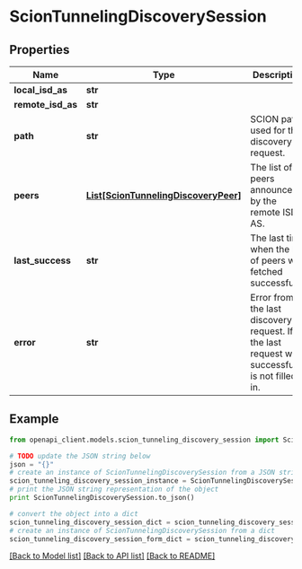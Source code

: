# ScionTunnelingDiscoverySession


## Properties

Name | Type | Description | Notes
------------ | ------------- | ------------- | -------------
**local_isd_as** | **str** |  | 
**remote_isd_as** | **str** |  | 
**path** | **str** | SCION path used for the discovery request. | 
**peers** | [**List[ScionTunnelingDiscoveryPeer]**](ScionTunnelingDiscoveryPeer.md) | The list of peers announced by the remote ISD-AS. | 
**last_success** | **str** | The last time when the list of peers was fetched successfully. | [optional] 
**error** | **str** | Error from the last discovery request. If the last request was successful it is not filled in.  | [optional] 

## Example

```python
from openapi_client.models.scion_tunneling_discovery_session import ScionTunnelingDiscoverySession

# TODO update the JSON string below
json = "{}"
# create an instance of ScionTunnelingDiscoverySession from a JSON string
scion_tunneling_discovery_session_instance = ScionTunnelingDiscoverySession.from_json(json)
# print the JSON string representation of the object
print ScionTunnelingDiscoverySession.to_json()

# convert the object into a dict
scion_tunneling_discovery_session_dict = scion_tunneling_discovery_session_instance.to_dict()
# create an instance of ScionTunnelingDiscoverySession from a dict
scion_tunneling_discovery_session_form_dict = scion_tunneling_discovery_session.from_dict(scion_tunneling_discovery_session_dict)
```
[[Back to Model list]](../README.md#documentation-for-models) [[Back to API list]](../README.md#documentation-for-api-endpoints) [[Back to README]](../README.md)


